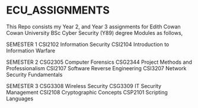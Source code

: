 # ECU_ASSIGNMENTS

This Repo consists my Year 2, and Year 3 assignments for Edith Cowan Cowan University BSc Cyber Security (Y89) degree
Modules as follows,

SEMESTER 1
CSI2102 Information Security
CSI2104 Introduction to Information Warfare

SEMESTER 2
CSG2305 Computer Forensics
CSG2344 Project Methods and Professionalism
CSI2107 Software Reverse Engineering
CSI3207 Network Security Fundamentals

SEMESTER 3
CSG3308 Wireless Security
CSG3309 IT Security Management
CSI2108 Cryptographic Concepts
CSP2101 Scripting Languages
